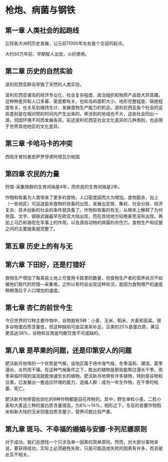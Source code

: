 # 枪炮、病菌与钢铁

## 第一章 人类社会的起跑线

比较各大洲的历史发展，公元前11000年左右是个合适的起点。

大约50万年前，早期智人出现，火的使用。

## 第二章 历史的自然实验

波利尼西亚群岛导致了天然的人类实验。

波利尼西亚诸岛的经济专业化、社会复杂程度、政治组织和物质产品皆大异其趣。这种种差异和人口多寡、密度都有关，也和岛屿面积大小、地形完整程度、隔绝程度有关，也关系到维持生计、发展食物生产能力的机会。波利尼西亚各个社会的这些差别是在相对短的时间内产生出来的，牵涉到的地域也不大，这些社会同出一源，但因环境不同而发展各异。前述波利尼西亚社会文化差异的几种类别，也适用于世界其他地区的文化差异。

## 第三章 卡哈马卡的冲突

西班牙冒险者皮萨罗俘虏阿塔瓦尔帕国

## 第四章 农民的力量

狩猎-采集族群的生育间隔是4年，而农民的生育间隔是2年。

作物和牲畜为人类带来了更多的食物，人口密度因而大为增加。食物盈余，加上（一些地区）可运送盈余食物的驮畜的出现，发展出定居、集权、社会分层、经济复杂、技术创新的社会的条件就具备了。作物和牲畜的有无，从根本上解释了为何帝国、文字、钢铁武器最早在欧亚大陆出现，而在其他地方较晚甚至没有出现。再加上马匹和骆驼在军事上的作用，以及源自动物的病菌的杀伤力，食物生产和征服之间的主要链条就完整了。

## 第五章 历史上的有与无

## 第六章 下田好，还是打猎好

食物生产增加了每英亩土地上可食用卡路里的数量，但食物生产者的营养状况不如被他们取代的狩猎—采集者。之所以有时会出现这种状况，是因为食物增产的速度稍稍落后于人口增加的速度。

## 第七章 杏仁的前世今生

今日世界的12种主要作物中，谷物就有5种：小麦、玉米、稻米、大麦和高粱。很多谷物蛋白质含量低，但这种缺陷可由豆类来补足。豆类的25%是蛋白质，黄豆更高达38%，谷物和豆类是均衡饮食不可或缺的。

## 第八章 是苹果的问题，还是印第安人的问题

肥沃新月地带的一个优势是气候，该地区属于地中海气候，冬季温和、潮湿，夏季漫长、炎热而干燥。在这种气候条件之下，胜出的植物是那些能熬过漫长干季，雨季来临时得到滋润就能快速生长的植物。肥沃新月地带有许多植物，特别是谷物和豆类，已发展出一套适应环境的能力，造福人群：成为一年生作物，在干季时枯萎、死亡。

肥沃新月地带首批驯化的8种作物都是自花传粉的。其中，野生单粒小麦、二粒小麦和大麦这三种的蛋白质含量很高，为8%～14%，相形之下，东亚的首要作物稻米和新大陆的玉米则蛋白质含量少，营养问题比较严重。

## 第九章 斑马、不幸福的婚姻与安娜·卡列尼娜原则

对于成功，我们总想找一个只涉及单一因素的简单原则。然而，对大部分事物来说，要获得成功，实际上必须避免失败，只是可能造成失败的因素有许多，而且彼此互不相关。

